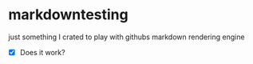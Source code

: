 # markdowntesting
just something I crated to play with githubs markdown rendering engine

- [X] Does it work?
